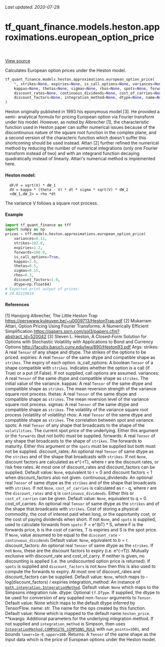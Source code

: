 <!--
This file is generated by a tool. Do not edit directly.
For open-source contributions the docs will be updated automatically.
-->

*Last updated: 2020-07-29.*

<div itemscope itemtype="http://developers.google.com/ReferenceObject">
<meta itemprop="name" content="tf_quant_finance.models.heston.approximations.european_option_price" />
<meta itemprop="path" content="Stable" />
</div>

# tf_quant_finance.models.heston.approximations.european_option_price

<!-- Insert buttons and diff -->

<table class="tfo-notebook-buttons tfo-api" align="left">
</table>

<a target="_blank" href="https://github.com/google/tf-quant-finance/blob/master/tf_quant_finance/models/heston/approximations/european_option.py">View source</a>



Calculates European option prices under the Heston model.

```python
tf_quant_finance.models.heston.approximations.european_option_price(
    *, strikes=None, expiries=None, is_call_options=None, variances=None,
    kappas=None, thetas=None, sigmas=None, rhos=None, spots=None, forwards=None,
    discount_rates=None, continuous_dividends=None, cost_of_carries=None,
    discount_factors=None, integration_method=None, dtype=None, name=None, **kwargs
)
```



<!-- Placeholder for "Used in" -->

Heston originally published in 1993 his eponymous model [3]. He provided
a semi- analytical formula for pricing European option via Fourier transform
under his model. However, as noted by Albrecher [1], the characteristic
function used in Heston paper can suffer numerical issues because of the
discontinuous nature of the square root function in the complex plane, and a
second version of the characteric function which doesn't suffer this
shortcoming should be used instead. Attari [2] further refined the numerical
method by reducing the number of numerical integrations (only one Fourier
transform instead of two) and with an integrand function decaying
quadratically instead of linearly. Attari's numerical method is implemented
here.

#### Heston model:


```
  dF/F = sqrt(V) * dW_1
  dV = kappa * (theta - V) * dt * sigma * sqrt(V) * dW_2
  <dW_1,dW_2> = rho *dt
```
The variance V follows a square root process.

#### Example
```python
import tf_quant_finance as tff
import numpy as np
prices = tff.models.heston.approximations.european_option_price(
    variances=0.11,
    strikes=102.0,
    expiries=1.2,
    forwards=100.0,
    is_call_options=True,
    kappas=2.0,
    thetas=0.5,
    sigmas=0.15,
    rhos=0.3,
    discount_factors=1.0,
    dtype=np.float64)
# Expected print output of prices:
# 24.82219619
```
#### References
[1] Hansjorg Albrecher, The Little Heston Trap
https://perswww.kuleuven.be/~u0009713/HestonTrap.pdf
[2] Mukarram Attari, Option Pricing Using Fourier Transforms: A Numerically
Efficient Simplification
https://papers.ssrn.com/sol3/papers.cfm?abstract_id=520042
[3] Steven L. Heston, A Closed-Form Solution for Options with Stochastic
Volatility with Applications to Bond and Currency Options
http://faculty.baruch.cuny.edu/lwu/890/Heston93.pdf
Args:
  strikes: A real `Tensor` of any shape and dtype. The strikes of the options
    to be priced.
  expiries: A real `Tensor` of the same dtype and compatible shape as
    `strikes`.  The expiry of each option.
  is_call_options: A boolean `Tensor` of a shape compatible with
    `strikes`. Indicates whether the option is a call (if True) or a put
    (if False). If not supplied, call options are assumed.
  variances: A real `Tensor` of the same dtype and compatible shape as
    `strikes`. The initial value of the variance.
  kappas: A real `Tensor` of the same dtype and compatible shape as
    `strikes`. The mean reversion strength of the variance square root
    process.
  thetas: A real `Tensor` of the same dtype and compatible shape as
    `strikes`. The mean reversion level of the variance square root process.
  sigmas: A real `Tensor` of the same dtype and compatible shape as
    `strikes`. The volatility of the variance square root process (volatility
    of volatility)
  rhos: A real `Tensor` of the same dtype and compatible shape as
    `strikes`. The correlation between spot and variance.
      spots: A real `Tensor` of any shape that broadcasts to the shape of the
    `volatilities`. The current spot price of the underlying. Either this
    argument or the `forwards` (but not both) must be supplied.
  forwards: A real `Tensor` of any shape that broadcasts to the shape of
    `strikes`. The forwards to maturity. Either this argument or the
    `spots` must be supplied but both must not be supplied.
  discount_rates: An optional real `Tensor` of same dtype as the
    `strikes` and of the shape that broadcasts with `strikes`.
    If not `None`, discount factors are calculated as e^(-rT),
    where r are the discount rates, or risk free rates. At most one of
    discount_rates and discount_factors can be supplied.
    Default value: `None`, equivalent to r = 0 and discount factors = 1 when
    discount_factors also not given.
  continuous_dividends: An optional real `Tensor` of same dtype as the
    `strikes` and of the shape that broadcasts with `strikes`.
    If not `None`, `cost_of_carries` is calculated as r - q,
    where r are the `discount_rates` and q is `continuous_dividends`. Either
    this or `cost_of_carries` can be given.
    Default value: `None`, equivalent to q = 0.
  cost_of_carries: An optional real `Tensor` of same dtype as the
    `strikes` and of the shape that broadcasts with `strikes`.
    Cost of storing a physical commodity, the cost of interest paid when
    long, or the opportunity cost, or the cost of paying dividends when short.
    If not `None`, and `spots` is supplied, used to calculate forwards from
    `spots`: F = e^(bT) * S, where F is the forwards price, b is the cost of
    carries, T is expiries and S is the spot price. If `None`, value assumed
    to be equal to the `discount_rate` - `continuous_dividends`
    Default value: `None`, equivalent to b = r.
  discount_factors: An optional real `Tensor` of same dtype as the
    `strikes`. If not `None`, these are the discount factors to expiry
    (i.e. e^(-rT)). Mutually exclusive with discount_rate and cost_of_carry.
    If neither is given, no discounting is applied (i.e. the undiscounted
    option price is returned). If `spots` is supplied and `discount_factors`
    is not `None` then this is also used to compute the forwards to expiry.
    At most one of discount_rates and discount_factors can be supplied.
    Default value: `None`, which maps to -log(discount_factors) / expiries
  integration_method: An instance of <a href="../../../../tf_quant_finance/math/integration/IntegrationMethod.md"><code>math.integration.IntegrationMethod</code></a>.
    Default value: `None` which maps to the Simpsons integration rule.
  dtype: Optional `tf.DType`. If supplied, the dtype to be used for conversion
    of any supplied non-`Tensor` arguments to `Tensor`.
    Default value: None which maps to the default dtype inferred by
    TensorFlow.
  name: str. The name for the ops created by this function.
    Default value: None which is mapped to the default name
    `heston_price`.
  **kwargs: Additional parameters for the underlying integration method.
    If not supplied and `integration_method` is Simpson, then uses
    <a href="../../../../tf_quant_finance/math/integration/IntegrationMethod.md#COMPOSITE_SIMPSONS_RULE"><code>IntegrationMethod.COMPOSITE_SIMPSONS_RULE</code></a> with `num_points=1001`, and
    bounds `lower=1e-9`, `upper=100`.
Returns:
  A `Tensor` of the same shape as the input data which is the price of
  European options under the Heston model.